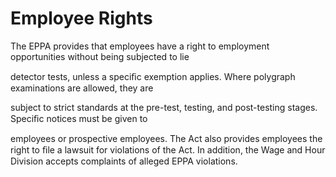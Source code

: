 # Employee Rights

The EPPA provides that employees have a right to employment opportunities without being subjected to lie

detector tests, unless a speciﬁc exemption applies. Where polygraph examinations are allowed, they are

subject to strict standards at the pre-test, testing, and post-testing stages. Speciﬁc notices must be given to

employees or prospective employees. The Act also provides employees the right to ﬁle a lawsuit for violations of the Act. In addition, the Wage and Hour Division accepts complaints of alleged EPPA violations.